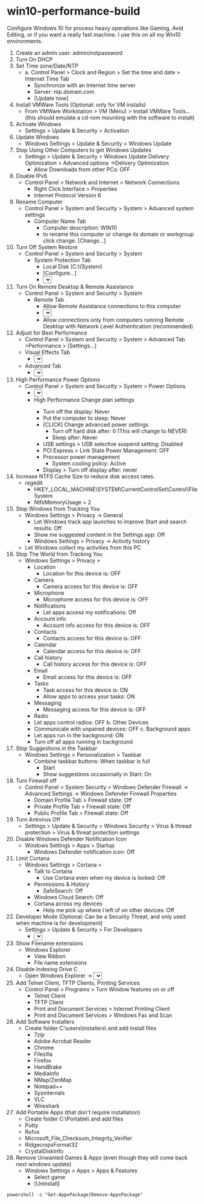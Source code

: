 # win10-performance-build
Configure Windows 10 for process heavy operations like Gaming, Avid Editing, or if you want a really fast machine.  I use this on all my Win10 environments.
1. Create an admin user: admin/notpassword
2. Turn On DHCP
3. Set Time zone/Date/NTP
   - a. Control Panel > Clock and Region > Set the time and date > Internet Time Tab
        - <CHECK> Synchronize with an Internet time server
        - Server: ntp.domain.com
        - <CLICK> [Update now]
4. Install VMWare Tools (Optional: only for VM installs)
   - From VMWare Workstation > VM (Menu) > Install VMWare Tools...  (this should emulate a cd-rom mounting with the software to install)
5. Activate Windows
   - Settings > Update & Security > Activation
6. Update Windows
   - Windows Settings > Update & Security > Windows Update
7. Stop Using Other Computers to get Windows Updates
   - Settings > Update & Security > Windows Update Delivery Optimization > Advanced options ->Delivery Optimization
     - Allow Downloads from other PCs: OFF
8. Disable IPv6
   - Control Panel > Network and Internet > Network Connections
     - Right Click Interface > Properties
     - <UNCHECK> Internet Protocol Version 6
9. Rename Computer
   - Control Panel > System and Security > System > Advanced system settings
     - Computer Name Tab
       - Computer description: WIN10
       - <CLICK> to rename this computer or change its domain or workgroup click change.  [Change...]
10. Turn Off System Restore
    - Control Panel > System and Security > System
      - System Protection Tab
        - <HIGHLIGHT> Local Disk (C:)(System)
        - <CLICK> [Configure...]
        - <SELECT> Disable system protection
11. Turn On Remote Desktop & Remote Assistance
    - Control Panel > System and Security > System
      - Remote Tab
        - <CHECK> Allow Remote Assistance connections to this computer
        - <SELECT> Allow remote connections to this computer
        - <UNCHECK> Allow connections only from computers running Remote Desktop with Network Level Authentication (recommended)
12. Adjust for Best Performance
    - Control Panel > System and Security > System > Advanced Tab >Performance > [Settings...]
    - Visual Effects Tab
      - <SELECT>Adjust for best performance
    - Advanced Tab
      - <SELECT> Adjust for best performance of: Background services
13. High Performance Power Options
    - Control Panel > System and Security > System > Power Options
      - <SELECT> High performance
      - <CLICK> High Performance Change plan settings
        - Turn off the display: Never
        - Put the computer to sleep: Never
        - [CLICK] Change advanced power settings
          - Turn off hard disk after:  0  (This will change to NEVER)
          - Sleep after: Never
        - USB settings > USB selective suspend setting: Disabled
        - PCI Express > Link State Power Management: OFF
        - Processor power management
          - System cooling policy: Active
        - Display > Turn off display after: never
14. Increase NTFS Cache Size to reduce disk access rates.
    - regedit
      - HKEY_LOCAL_MACHINE\SYSTEM\CurrentControlSet\Control\FileSystem
      - NtfsMemoryUsage = 2
15. Stop Windows from Tracking You
    - Windows Settings > Privacy -> General
      - Let Windows track app launches to improve Start and search results: Off
      - Show me suggested content in the Settings app: Off
      - Windows Settings > Privacy -> Activity history
    - <UNCHECK> Let Windows collect my activities from this PC
16. Stop The World from Tracking You
    - Windows Settings > Privacy >
      - Location
        - Location for this device is: OFF
      - Camera
        - Camera access for this device is: OFF
      - Microphone
        - Microphone access for this device is: OFF
      - Notifications
        - Let apps access my notifications: Off
      - Account info
        - Account info access for this device is: OFF
      - Contacts
        - Contacts access for this device is: OFF
      - Calendar
        - Calendar access for this device is: OFF
      - Call history
        - Call history access for this device is: OFF
      - Email
        - Email access for this device is: OFF
      - Tasks
        - Task access for this device is: ON
        - Allow apps to access your tasks: ON
      - Messaging
        - Messaging access for this device is: OFF
      - Radio
      - Let apps control radios: OFF
        b. Other Devices
      - Communicate with unpaired devices: OFF
        c. Background apps
      - Let apps run in the background: ON
      - Turn off all apps running in background
17. Stop Suggestions in the Taskbar
    - Windows Settings > Personalization > Taskbar
      - Combine taskbar buttons: When taskbar is full
        - Start
        - Show suggestions occasionally in Start: On
18. Turn Firewall off
    - Control Panel > System Security > Windows Defender Firewall -> Advanced Settings -> Windows Defender Firewall Properties
      - Domain Profile Tab > Firewall state: Off
      - Private Profile Tab > Firewall state: Off
      - Public Profile Tab > Firewall state: Off
19. Turn Antivirus Off
    - Settings > Update & Security > Windows Security > Virus & thread protection > Virus & threat protection settings
20. Disable Windows Defender Notification Icon
    - Windows Settings > Apps > Startup
      - Windows Defender notification icon: Off
21. Limit Cortana
    - Windows Settings > Cortana >
      - Talk to Cortana
        - Use Cortana even when my device is locked: Off
      - Permissions & History
        - SafeSearch: Off
      - Windows Cloud Search: Off
      - Cortana across my devices
        - Help me pick up where I left of on other devices: Off
22. Developer Mode (Optional: Can be a Security Threat, and only used when machine is for development)
    - Settings > Update & Security > For Developers
      - <SELECT> Developer Mode
23. Show Filename extensions
    - Windows Explorer
      - View Ribbon
      - <CHECK> File name extensions
24. Disable Indexing Drive C
    - Open Windows Explorer -> <SELECT> C:| -> (RIGHT CLICK) Properties
      - <UNCHECK> Allow files on this drive to have contents indexed in addition to file properties
25. Add Telnet Client, TFTP Clients, Printing Services
    - Control Panel > Programs > Turn Window features on or off
      - <CHECK> Telnet Client
      - <CHECK> TFTP Client
      - <CHECK> Print and Document Services > Internet Printing Client
      - <CHECK> Print and Document Services > Windows Fax and Scan
26. Add Software Installers
      - Create folder C:\users\Installers\ and add install files
        - 7zip
        - Adobe Acrobat Reader
        - Chrome
        - Filezilla
        - Firefox
        - HandBrake
        - MediaInfo
        - NMap/ZenMap
        - Notepad++
        - Sysinternals
        - VLC
        - Wireshark
27. Add Portable Apps (that don't require installation)
      - Create folder C:\Portable\  and add files
      - Putty
      - Rufus
      - Microsoft_File_Checksum_Integrity_Verifier
      - RidgecropsFormat32
      - CrystalDiskInfo
28. Remove Unwanted Games & Apps (even though they will come back next windows update)
    - Windows Settings > Apps > Apps & Features
      - Select game
      - <Click> [Uninstall]
```
powershell -c "Get-AppxPackage|Remove-AppxPackage"
```
